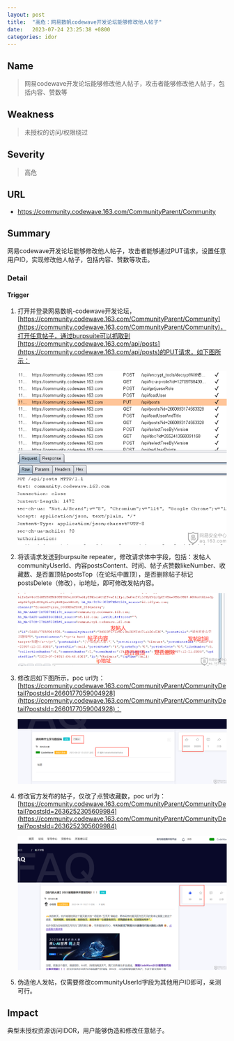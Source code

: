 ```yaml
---
layout: post
title:  "高危：网易数帆codewave开发论坛能够修改他人帖子"
date:   2023-07-24 23:25:38 +0800
categories: idor
---
```


## Name

> 网易codewave开发论坛能够修改他人帖子，攻击者能够修改他人帖子，包括内容、赞数等

## Weakness
> 未授权的访问/权限绕过

## Severity
> 高危

## URL
- https://community.codewave.163.com/CommunityParent/Community

## Summary

网易codewave开发论坛能够修改他人帖子，攻击者能够通过PUT请求，设置任意用户ID，实现修改他人帖子，包括内容、赞数等攻击。

### Detail

#### Trigger
1. 打开并登录网易数帆-codewave开发论坛，[https://community.codewave.163.com/CommunityParent/Community](https://community.codewave.163.com/CommunityParent/Community)，打开任意帖子，通过burpsuite可以抓取到[https://community.codewave.163.com/api/posts](https://community.codewave.163.com/api/posts)的PUT请求，如下图所示：

    ![put](/assets/codewave/put.png)

2. 将该请求发送到burpsuite repeater，修改请求体中字段，包括：发帖人communityUserId、内容postsContent、时间、帖子点赞数likeNumber、收藏数、是否置顶帖postsTop（在论坛中置顶），是否删除帖子标记postsDelete（修改），ip地址，即可修改发帖内容。

    ![modify](/assets/codewave/modify.png)

3. 修改后如下图所示，poc url为：[https://community.codewave.163.com/CommunityParent/CommunityDetail?postsId=2660177059004928](https://community.codewave.163.com/CommunityParent/CommunityDetail?postsId=2660177059004928)：

    ![ipmodify](/assets/codewave/ipmodify.png)

4. 修改官方发布的帖子，仅改了点赞收藏数，poc url为：[https://community.codewave.163.com/CommunityParent/CommunityDetail?postsId=2636252305609984](https://community.codewave.163.com/CommunityParent/CommunityDetail?postsId=2636252305609984)

    ![koushiki](/assets/codewave/koushiki.png)
    
5. 伪造他人发帖，仅需要修改communityUserId字段为其他用户ID即可，亲测可行。

## Impact

典型未授权资源访问IDOR，用户能够伪造和修改任意帖子。



